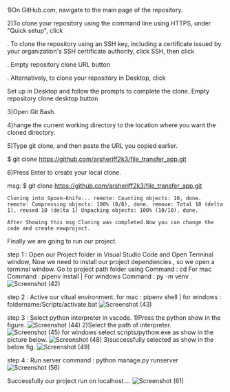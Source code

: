 1)On GitHub.com, navigate to the main page of the repository.

2)To clone your repository using the command line using HTTPS, under "Quick setup", click

 . To clone the repository using an SSH key, including a certificate issued by your organization's SSH certificate authority, click SSH, then click

 . Empty repository clone URL button

 . Alternatively, to clone your repository in Desktop, click

 Set up in Desktop and follow the prompts to complete the clone. Empty repository clone desktop button

3)Open Git Bash.

4)hange the current working directory to the location where you want the cloned directory.

5)Type git clone, and then paste the URL you copied earlier.

$ git clone https://github.com/arsheriff2k3/file_transfer_app.git

6)Press Enter to create your local clone.

 msg: $ git clone https://github.com/arsheriff2k3/file_transfer_app.git

    Cloning into Spoon-Knife... remote: Counting objects: 10, done. remote: Compressing objects: 100% (8/8), done. remove: Total 10 (delta 1), reused 10 (delta 1) Unpacking objects: 100% (10/10), done.

    After Showing this msg Cloning was completed.Now you can change the code and create newproject.

 Finally we are going to run our project.



step 1 : Open our Project folder in Visual Studio Code and Open Terminal window, Now we need to install our project dependencies , so we open a terminal window. 
         Go to project path folder using 
         Command : cd 
         For mac Command : pipenv install |
         For windows Command : py -m venv .
         ![Screenshot (42)](https://user-images.githubusercontent.com/109596307/206517575-dec460df-bc57-4473-ba42-66591d3f8c56.png)

step 2 : Active our vitual environment.
         for mac :
         pipenv shell |
         for windows :
         foldername/Scripts/activate.bat
         ![Screenshot (43)](https://user-images.githubusercontent.com/109596307/202862087-1b5c864d-6063-455a-9833-bacfaf6a6738.png)

step 3 : Select python interpreter in vscode.
         1)Press the python show in the figure.
         ![Screenshot (44)](https://user-images.githubusercontent.com/109596307/202862136-8923f982-abb9-4d77-96dd-22c20200ad66.png)
         2)Select the path of interpreter.
         ![Screenshot (45)](https://user-images.githubusercontent.com/109596307/202862199-d5910807-8bd5-4640-9ce6-b7059e6faf81.png)
         for windows select scripts/pythow.exe as show in the picture below.
         ![Screenshot (48)](https://user-images.githubusercontent.com/109596307/202862352-fc7baff1-dc70-411e-9213-e15e0dfd37c5.png)
         3)successfully selected as show in the below fig.
         ![Screenshot (49)](https://user-images.githubusercontent.com/109596307/202862464-32508c49-29dc-4b17-bf9c-e8e4b80a3a7a.png)

step 4 : Run server command : python manage.py runserver
         ![Screenshot (56)](https://user-images.githubusercontent.com/109596307/202863116-047389d4-9573-4bef-84a0-4dade3196f9d.png)
         
Successfully our project run on localhost....
![Screenshot (61)](https://user-images.githubusercontent.com/109596307/206519170-52471105-d230-47ff-9583-b43fcdf1675d.png)
